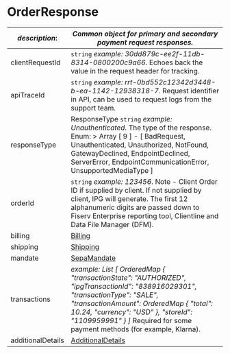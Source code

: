 
# OrderResponse

| *description*:   | *Common object for primary and secondary payment request responses.*|
|----|----|
| clientRequestId |    ``` string ```  *example:   30dd879c-ee2f-11db-8314-0800200c9a66*. Echoes back the value in the request header for tracking.|
| apiTraceId |    ``` string ```  *example: rrt-0bd552c12342d3448-b-ea-1142-12938318-7*. Request identifier in API, can be used to request logs from the support team.|
| responseType | ResponseType   ``` string ```  *example: Unauthenticated*. The type of the response. Enum:    > Array [ 9 ] - [ BadRequest, Unauthenticated, Unauthorized, NotFound, GatewayDeclined, EndpointDeclined, ServerError, EndpointCommunicationError, UnsupportedMediaType ]|
| orderId |    ``` string ```  *example: 123456*. Note - Client Order ID if supplied by client. If not supplied by client, IPG will generate. The first 12 alphanumeric digits are passed down to Fiserv Enterprise reporting tool, Clientline and Data File Manager (DFM).|
| billing | [Billing](?path=docs/schemas-md/Billing.md)|  
| shipping | [Shipping](?path=docs/schemas-md/Shipping.md)|  
| mandate | [SepaMandate](?path=docs/schemas-md/SepaMandate.md)|  
| transactions | *example: List [ OrderedMap { "transactionState": "AUTHORIZED", "ipgTransactionId": "838916029301", "transactionType": "SALE", "transactionAmount": OrderedMap { "total": 10.24, "currency": "USD" }, "storeId": "1109959991" } ]* Required for some payment methods (for example, Klarna).|
| additionalDetails | [AdditionalDetails](?path=docs/schemas-md/AdditionalDetails.md)|  
   
  

